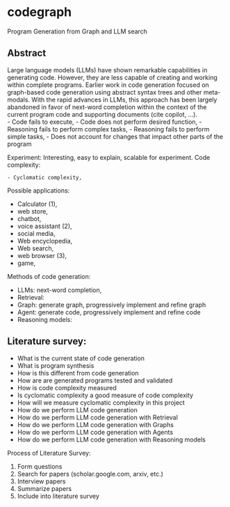 # codegraph
Program Generation from Graph and LLM search

## Abstract
Large language models (LLMs) have shown remarkable capabilities in generating code.  However, they are less capable of creating and working within complete programs.  Earlier work in code generation focused on graph-based code generation using abstract syntax trees and other meta-modals.  With the rapid advances in LLMs, this approach has been largely abandoned in favor of next-word completion within the context of the current program code and supporting documents (cite copilot, ...).  
    - Code fails to execute, 
    - Code does not perform desired function,
    - Reasoning fails to perform complex tasks,
    - Reasoning fails to perform simple tasks,
    - Does not account for changes that impact other parts of the program

Experiment: Interesting, easy to explain, scalable for experiment. 
Code complexity: 

    - Cyclomatic complexity,

Possible applications:
- Calculator (1),  
- web store, 
- chatbot, 
- voice assistant (2), 
- social media, 
- Web encyclopedia,
- Web search,
- web browser (3),
- game,  

Methods of code generation:
- LLMs: next-word completion,
- Retrieval:
- Graph: generate graph, progressively implement and refine graph
- Agent: generate code, progressively implement and refine code
- Reasoning models:

## Literature survey:
- What is the current state of code generation
- What is program synthesis
- How is this different from code generation
- How are are generated programs tested and validated
- How is code complexity measured
- Is cyclomatic complexity a good measure of code complexity
- How will we measure cyclomatic complexity in this project
- How do we perform LLM code generation
- How do we perform LLM code generation with Retrieval
- How do we perform LLM code generation with Graphs
- How do we perform LLM code generation with Agents
- How do we perform LLM code generation with Reasoning models

Process of Literature Survey:
1. Form questions
1. Search for papers (scholar.google.com, arxiv, etc.)
1. Interview papers
1. Summarize papers
1. Include into literature survey


